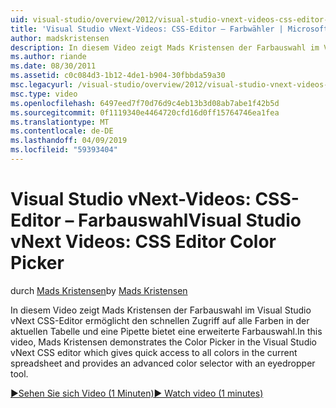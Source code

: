 ```yaml
---
uid: visual-studio/overview/2012/visual-studio-vnext-videos-css-editor-color-picker
title: 'Visual Studio vNext-Videos: CSS-Editor – Farbwähler | Microsoft-Dokumentation'
author: madskristensen
description: In diesem Video zeigt Mads Kristensen der Farbauswahl im Visual Studio vNext CSS-Editor die Farben in der aktuellen Tabelle zeigt, und bietet...
ms.author: riande
ms.date: 08/30/2011
ms.assetid: c0c084d3-1b12-4de1-b904-30fbbda59a30
msc.legacyurl: /visual-studio/overview/2012/visual-studio-vnext-videos-css-editor-color-picker
msc.type: video
ms.openlocfilehash: 6497eed7f70d76d9c4eb13b3d08ab7abe1f42b5d
ms.sourcegitcommit: 0f1119340e4464720cfd16d0ff15764746ea1fea
ms.translationtype: MT
ms.contentlocale: de-DE
ms.lasthandoff: 04/09/2019
ms.locfileid: "59393404"
---
```

# <a name="visual-studio-vnext-videos-css-editor-color-picker"></a><span data-ttu-id="aaff8-103">Visual Studio vNext-Videos: CSS-Editor – Farbauswahl</span><span class="sxs-lookup"><span data-stu-id="aaff8-103">Visual Studio vNext Videos: CSS Editor Color Picker</span></span>

<span data-ttu-id="aaff8-104">durch [Mads Kristensen](https://github.com/madskristensen)</span><span class="sxs-lookup"><span data-stu-id="aaff8-104">by [Mads Kristensen](https://github.com/madskristensen)</span></span>

<span data-ttu-id="aaff8-105">In diesem Video zeigt Mads Kristensen der Farbauswahl im Visual Studio vNext CSS-Editor ermöglicht den schnellen Zugriff auf alle Farben in der aktuellen Tabelle und eine Pipette bietet eine erweiterte Farbauswahl.</span><span class="sxs-lookup"><span data-stu-id="aaff8-105">In this video, Mads Kristensen demonstrates the Color Picker in the Visual Studio vNext CSS editor which gives quick access to all colors in the current spreadsheet and provides an advanced color selector with an eyedropper tool.</span></span>

[<span data-ttu-id="aaff8-106">&#9654;Sehen Sie sich Video (1 Minuten)</span><span class="sxs-lookup"><span data-stu-id="aaff8-106">&#9654; Watch video (1 minutes)</span></span>](https://channel9.msdn.com/Blogs/ASP-NET-Site-Videos/visual-studio-vnext-videos-css-editor-color-picker)
